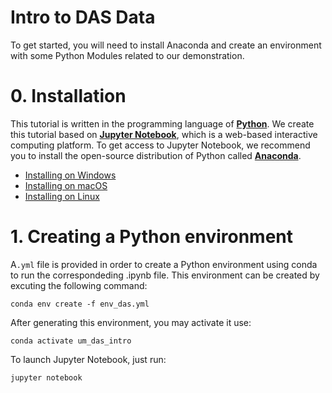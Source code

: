 [//]: # (
    This file is DAS data introduction tutorial made for Mexico trip.
    Yang Li
    Oct 10, 2022
    )


# Intro to DAS Data 
To get started, you will need to install Anaconda and create an environment with some Python Modules related to our demonstration.


# 0. Installation

This tutorial is written in the programming language of [**Python**](https://www.python.org/). We create this tutorial based on [**Jupyter Notebook**](https://www.python.org/), which is a web-based interactive computing platform. To get access to Jupyter Notebook, we recommend you to install the open-source distribution of Python called [**Anaconda**](https://docs.anaconda.com/).
- [Installing on Windows](https://docs.anaconda.com/anaconda/install/windows/)
- [Installing on macOS](https://docs.anaconda.com/anaconda/install/mac-os/)
- [Installing on Linux](https://docs.anaconda.com/anaconda/install/linux/)

# 1. Creating a Python environment

A`.yml` file is provided in order to create a Python environment using conda to run the correspondeding .ipynb file. This environment can be created by excuting the following command:

```conda env create -f env_das.yml```

After generating this environment, you may activate it use:

```conda activate um_das_intro```

To launch Jupyter Notebook, just run:

```jupyter notebook```


